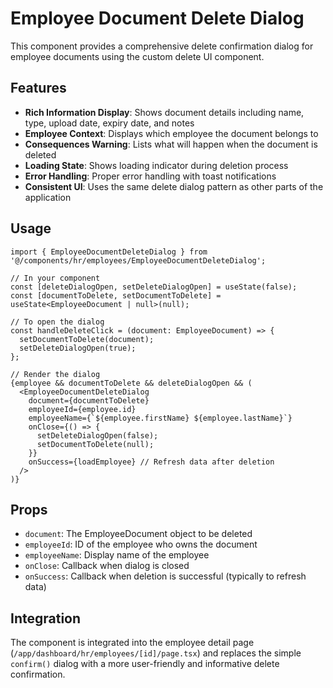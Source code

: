 # Employee Document Delete Dialog

This component provides a comprehensive delete confirmation dialog for employee documents using the custom delete UI component.

## Features

- **Rich Information Display**: Shows document details including name, type, upload date, expiry date, and notes
- **Employee Context**: Displays which employee the document belongs to
- **Consequences Warning**: Lists what will happen when the document is deleted
- **Loading State**: Shows loading indicator during deletion process
- **Error Handling**: Proper error handling with toast notifications
- **Consistent UI**: Uses the same delete dialog pattern as other parts of the application

## Usage

```tsx
import { EmployeeDocumentDeleteDialog } from '@/components/hr/employees/EmployeeDocumentDeleteDialog';

// In your component
const [deleteDialogOpen, setDeleteDialogOpen] = useState(false);
const [documentToDelete, setDocumentToDelete] = useState<EmployeeDocument | null>(null);

// To open the dialog
const handleDeleteClick = (document: EmployeeDocument) => {
  setDocumentToDelete(document);
  setDeleteDialogOpen(true);
};

// Render the dialog
{employee && documentToDelete && deleteDialogOpen && (
  <EmployeeDocumentDeleteDialog
    document={documentToDelete}
    employeeId={employee.id}
    employeeName={`${employee.firstName} ${employee.lastName}`}
    onClose={() => {
      setDeleteDialogOpen(false);
      setDocumentToDelete(null);
    }}
    onSuccess={loadEmployee} // Refresh data after deletion
  />
)}
```

## Props

- `document`: The EmployeeDocument object to be deleted
- `employeeId`: ID of the employee who owns the document
- `employeeName`: Display name of the employee
- `onClose`: Callback when dialog is closed
- `onSuccess`: Callback when deletion is successful (typically to refresh data)

## Integration

The component is integrated into the employee detail page (`/app/dashboard/hr/employees/[id]/page.tsx`) and replaces the simple `confirm()` dialog with a more user-friendly and informative delete confirmation.